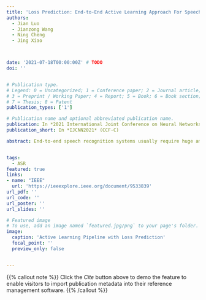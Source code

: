 ```yaml
---
title: 'Loss Prediction: End-to-End Active Learning Approach For Speech Recognition'
authors:
  - Jian Luo
  - Jianzong Wang
  - Ning Cheng
  - Jing Xiao



date: '2021-07-18T00:00:00Z' # TODO
doi: ''


# Publication type.
# Legend: 0 = Uncategorized; 1 = Conference paper; 2 = Journal article;
# 3 = Preprint / Working Paper; 4 = Report; 5 = Book; 6 = Book section;
# 7 = Thesis; 8 = Patent
publication_types: ['1']

# Publication name and optional abbreviated publication name.
publication: In *2021 International Joint Conference on Neural Networks*
publication_short: In *IJCNN2021* (CCF-C)

abstract: End-to-end speech recognition systems usually require huge amounts of labeling resource, while annotating the speech data is complicated and expensive. Active learning is the solution by selecting the most valuable samples for annotation. In this paper, we proposed to use a predicted loss that estimates the uncertainty of the sample. The CTC (Connectionist Temporal Classification) and attention loss are informative for speech recognition since they are computed based on all decoding paths and alignments. We defined an end-to-end active learning pipeline, training an ASR/LP (Automatic Speech Recognition/Loss Prediction) joint model. The proposed approach was validated on an English and a Chinese speech recognition task. The experiments show that our approach achieves competitive results, outperforming random selection, least confidence, and estimated loss method.


tags:
  - ASR
featured: true
links:
- name: "IEEE"
  url: 'https://ieeexplore.ieee.org/document/9533839'
url_pdf: ''
url_code: ''
url_poster: ''
url_slides: ''

# Featured image
# To use, add an image named `featured.jpg/png` to your page's folder.
image:
  caption: 'Active Learning Pipeline with Loss Prediction'
  focal_point: ''
  preview_only: false


---
```


{{% callout note %}}
Click the _Cite_ button above to demo the feature to enable visitors to import publication metadata into their reference management software.
{{% /callout %}}

